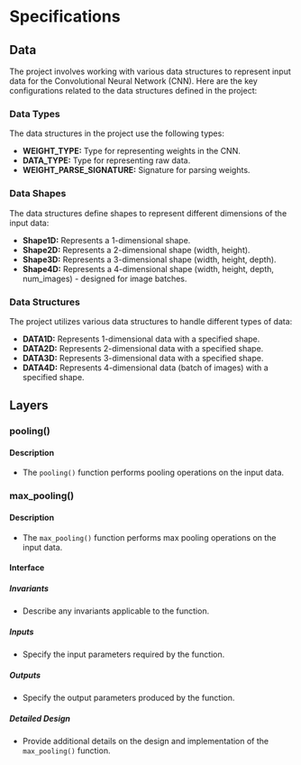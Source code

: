 # Specifications

## Data

The project involves working with various data structures to represent input data for the Convolutional Neural Network (CNN). Here are the key configurations related to the data structures defined in the project:

### Data Types

The data structures in the project use the following types:

- **WEIGHT_TYPE:** Type for representing weights in the CNN.
- **DATA_TYPE:** Type for representing raw data.
- **WEIGHT_PARSE_SIGNATURE:** Signature for parsing weights.

### Data Shapes

The data structures define shapes to represent different dimensions of the input data:

- **Shape1D:** Represents a 1-dimensional shape.
- **Shape2D:** Represents a 2-dimensional shape (width, height).
- **Shape3D:** Represents a 3-dimensional shape (width, height, depth).
- **Shape4D:** Represents a 4-dimensional shape (width, height, depth, num_images) - designed for image batches.

### Data Structures

The project utilizes various data structures to handle different types of data:

- **DATA1D:** Represents 1-dimensional data with a specified shape.
- **DATA2D:** Represents 2-dimensional data with a specified shape.
- **DATA3D:** Represents 3-dimensional data with a specified shape.
- **DATA4D:** Represents 4-dimensional data (batch of images) with a specified shape.

## Layers

### pooling()

#### Description

- The `pooling()` function performs pooling operations on the input data.

### max_pooling()

#### Description

- The `max_pooling()` function performs max pooling operations on the input data.

#### Interface

##### Invariants

- Describe any invariants applicable to the function.

##### Inputs

- Specify the input parameters required by the function.

##### Outputs

- Specify the output parameters produced by the function.

##### Detailed Design

- Provide additional details on the design and implementation of the `max_pooling()` function.
